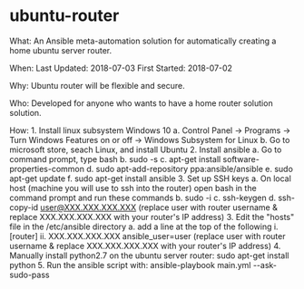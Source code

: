 # ubuntu-router

What: 
    An Ansible meta-automation solution for automatically creating a home ubuntu server router.

When:
    Last Updated: 2018-07-03
    First Started: 2018-07-02

Why:
    Ubuntu router will be flexible and secure. 

Who: 
    Developed for anyone who wants to have a home router solution solution.

How:
    1. Install linux subsystem Windows 10
        a. Control Panel -> Programs -> Turn Windows Features on or off -> Windows Subsystem for Linux
        b. Go to microsoft store, seach Linux, and install Ubuntu
    2. Install ansible
        a. Go to command prompt, type bash
        b. sudo -s
        c. apt-get install software-properties-common
        d. sudo apt-add-repository ppa:ansible/ansible
        e. sudo apt-get update
        f. sudo apt-get install ansible
    3. Set up SSH keys
        a. On local host (machine you will use to ssh into the router) open bash in the command prompt and run these commands
        b. sudo -i
        c. ssh-keygen
        d. ssh-copy-id user@XXX.XXX.XXX.XXX (replace user with router username & replace XXX.XXX.XXX.XXX with your router's IP address)
    3. Edit the "hosts" file in the /etc/ansible directory
        a. add a line at the top of the following
            i. [router]
            ii. XXX.XXX.XXX.XXX ansible_user=user (replace user with router username & replace XXX.XXX.XXX.XXX with your router's IP address)
    4. Manually install python2.7 on the ubuntu server router: sudo apt-get install python
    5. Run the ansible script with: ansible-playbook main.yml --ask-sudo-pass
